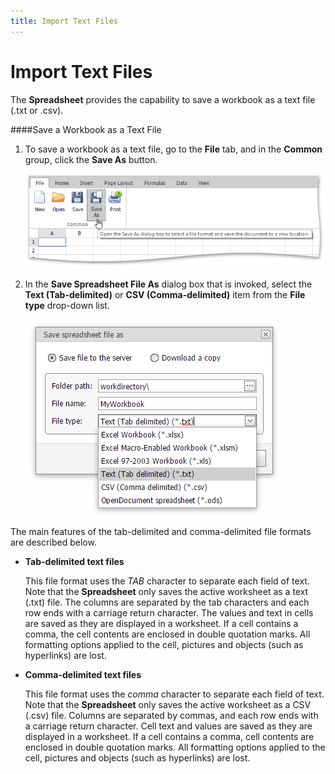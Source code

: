 ```yaml
---
title: Import Text Files
---
```

# Import Text Files
The **Spreadsheet** provides the capability to save a workbook as a text file (.txt or .csv).

####Save a Workbook as a Text File
1. To save a workbook as a text file, go to the **File** tab, and in the **Common** group, click the **Save As** button.
	
	![EUD_ASPxSpreadsheet_SaveAsWorkbook](../../../images/Img25925.png)
2. In the **Save Spreadsheet File As** dialog box that is invoked, select the **Text (Tab-delimited)** or **CSV (Comma-delimited)** item from the **File type** drop-down list.
	
	![EUD_ASPxSpreadsheet_File_FileType](../../../images/Img117634.png)

The main features of the tab-delimited and comma-delimited file formats are described below.
* **Tab-delimited text files**
	
	This file format uses the _TAB_ character to separate each field of text. Note that the **Spreadsheet** only saves the active worksheet as a text (.txt) file. The columns are separated by the tab characters and each row ends with a carriage return character. The values and text in cells are saved as they are displayed in a worksheet. If a cell contains a comma, the cell contents are enclosed in double quotation marks. All formatting options applied to the cell, pictures and objects (such as hyperlinks) are lost.
* **Comma-delimited text files**
	
	This file format uses the _comma_ character to separate each field of text. Note that the **Spreadsheet** only saves the active worksheet as a CSV (.csv) file. Columns are separated by commas, and each row ends with a carriage return character. Cell text and values are saved as they are displayed in a worksheet. If a cell contains a comma, cell contents are enclosed in double quotation marks. All formatting options applied to the cell, pictures and objects (such as hyperlinks) are lost.